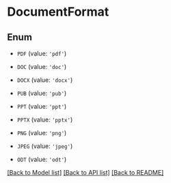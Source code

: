 # DocumentFormat


## Enum

* `PDF` (value: `'pdf'`)

* `DOC` (value: `'doc'`)

* `DOCX` (value: `'docx'`)

* `PUB` (value: `'pub'`)

* `PPT` (value: `'ppt'`)

* `PPTX` (value: `'pptx'`)

* `PNG` (value: `'png'`)

* `JPEG` (value: `'jpeg'`)

* `ODT` (value: `'odt'`)

[[Back to Model list]](../README.md#documentation-for-models) [[Back to API list]](../README.md#documentation-for-api-endpoints) [[Back to README]](../README.md)



